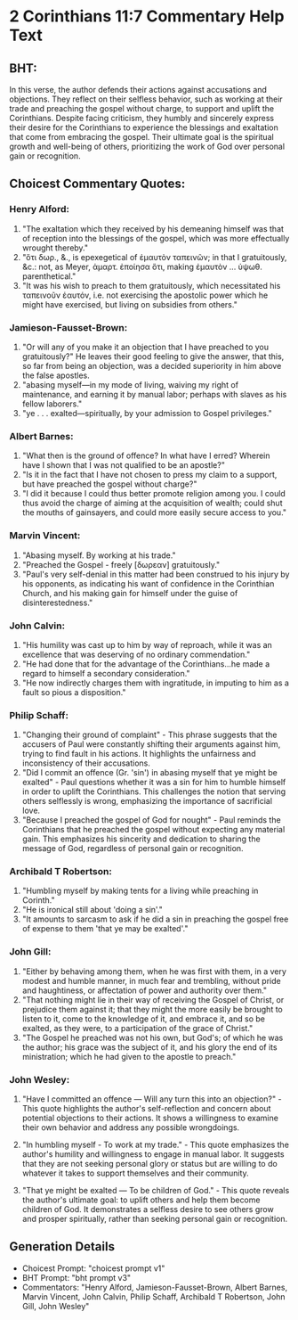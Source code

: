 # 2 Corinthians 11:7 Commentary Help Text

## BHT:
In this verse, the author defends their actions against accusations and objections. They reflect on their selfless behavior, such as working at their trade and preaching the gospel without charge, to support and uplift the Corinthians. Despite facing criticism, they humbly and sincerely express their desire for the Corinthians to experience the blessings and exaltation that come from embracing the gospel. Their ultimate goal is the spiritual growth and well-being of others, prioritizing the work of God over personal gain or recognition.

## Choicest Commentary Quotes:
### Henry Alford:
1. "The exaltation which they received by his demeaning himself was that of reception into the blessings of the gospel, which was more effectually wrought thereby."
2. "ὅτι δωρ., &., is epexegetical of ἐμαυτὸν ταπεινῶν; in that I gratuitously, &c.: not, as Meyer, ἁμαρτ. ἐποίησα ὅτι, making ἐμαυτὸν … ὑψωθ. parenthetical."
3. "It was his wish to preach to them gratuitously, which necessitated his ταπεινοῦν ἑαυτόν, i.e. not exercising the apostolic power which he might have exercised, but living on subsidies from others."

### Jamieson-Fausset-Brown:
1. "Or will any of you make it an objection that I have preached to you gratuitously?" He leaves their good feeling to give the answer, that this, so far from being an objection, was a decided superiority in him above the false apostles.
2. "abasing myself—in my mode of living, waiving my right of maintenance, and earning it by manual labor; perhaps with slaves as his fellow laborers."
3. "ye . . . exalted—spiritually, by your admission to Gospel privileges."

### Albert Barnes:
1. "What then is the ground of offence? In what have I erred? Wherein have I shown that I was not qualified to be an apostle?"
2. "Is it in the fact that I have not chosen to press my claim to a support, but have preached the gospel without charge?"
3. "I did it because I could thus better promote religion among you. I could thus avoid the charge of aiming at the acquisition of wealth; could shut the mouths of gainsayers, and could more easily secure access to you."

### Marvin Vincent:
1. "Abasing myself. By working at his trade."
2. "Preached the Gospel - freely [δωρεαν] gratuitously."
3. "Paul's very self-denial in this matter had been construed to his injury by his opponents, as indicating his want of confidence in the Corinthian Church, and his making gain for himself under the guise of disinterestedness."

### John Calvin:
1. "His humility was cast up to him by way of reproach, while it was an excellence that was deserving of no ordinary commendation."
2. "He had done that for the advantage of the Corinthians...he made a regard to himself a secondary consideration."
3. "He now indirectly charges them with ingratitude, in imputing to him as a fault so pious a disposition."


### Philip Schaff:
1. "Changing their ground of complaint" - This phrase suggests that the accusers of Paul were constantly shifting their arguments against him, trying to find fault in his actions. It highlights the unfairness and inconsistency of their accusations.
2. "Did I commit an offence (Gr. 'sin') in abasing myself that ye might be exalted" - Paul questions whether it was a sin for him to humble himself in order to uplift the Corinthians. This challenges the notion that serving others selflessly is wrong, emphasizing the importance of sacrificial love.
3. "Because I preached the gospel of God for nought" - Paul reminds the Corinthians that he preached the gospel without expecting any material gain. This emphasizes his sincerity and dedication to sharing the message of God, regardless of personal gain or recognition.

### Archibald T Robertson:
1. "Humbling myself by making tents for a living while preaching in Corinth."
2. "He is ironical still about 'doing a sin'."
3. "It amounts to sarcasm to ask if he did a sin in preaching the gospel free of expense to them 'that ye may be exalted'."

### John Gill:
1. "Either by behaving among them, when he was first with them, in a very modest and humble manner, in much fear and trembling, without pride and haughtiness, or affectation of power and authority over them."
2. "That nothing might lie in their way of receiving the Gospel of Christ, or prejudice them against it; that they might the more easily be brought to listen to it, come to the knowledge of it, and embrace it, and so be exalted, as they were, to a participation of the grace of Christ."
3. "The Gospel he preached was not his own, but God's; of which he was the author; his grace was the subject of it, and his glory the end of its ministration; which he had given to the apostle to preach."

### John Wesley:
1. "Have I committed an offence — Will any turn this into an objection?" - This quote highlights the author's self-reflection and concern about potential objections to their actions. It shows a willingness to examine their own behavior and address any possible wrongdoings.

2. "In humbling myself - To work at my trade." - This quote emphasizes the author's humility and willingness to engage in manual labor. It suggests that they are not seeking personal glory or status but are willing to do whatever it takes to support themselves and their community.

3. "That ye might be exalted — To be children of God." - This quote reveals the author's ultimate goal: to uplift others and help them become children of God. It demonstrates a selfless desire to see others grow and prosper spiritually, rather than seeking personal gain or recognition.


## Generation Details
- Choicest Prompt: "choicest prompt v1"
- BHT Prompt: "bht prompt v3"
- Commentators: "Henry Alford, Jamieson-Fausset-Brown, Albert Barnes, Marvin Vincent, John Calvin, Philip Schaff, Archibald T Robertson, John Gill, John Wesley"
